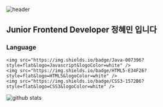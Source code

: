 
![header](https://capsule-render.vercel.app/api?type=wave&color=auto&height=300&section=header&text=Hannah&fontSize=90)

## Junior Frontend Developer 정혜민 입니다


### Language

	<img src="https://img.shields.io/badge/Java-007396?style=flat&logo=Javascript&logoColor=white" />
	<img src="https://img.shields.io/badge/HTML5-E34F26?style=flat&logo=HTML5&logoColor=white" />
	<img src="https://img.shields.io/badge/CSS3-1572B6?style=flat&logo=CSS3&logoColor=white" />

![github stats](https://github-readme-stats.vercel.app/api?username=hannah949494&show_icons=true)